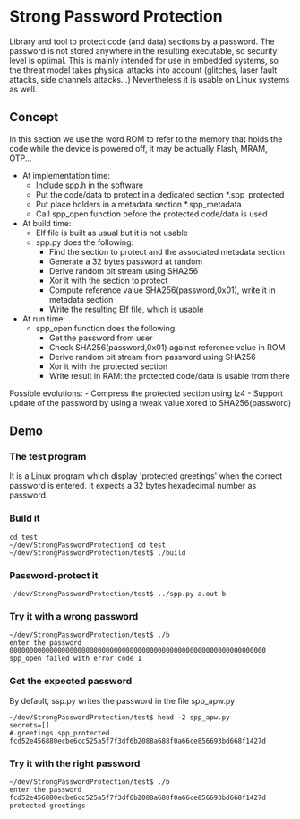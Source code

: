 # Strong Password Protection

Library and tool to protect code (and data) sections by a password. The password is not stored anywhere in the resulting executable, so security level is optimal.
This is mainly intended for use in embedded systems, so the threat model takes physical attacks into account (glitches, laser fault attacks, side channels attacks...)
Nevertheless it is usable on Linux systems as well.

## Concept
In this section we use the word ROM to refer to the memory that holds the code while the device is powered off, it may be actually Flash, MRAM, OTP...
- At implementation time:
    - Include spp.h in the software
    - Put the code/data to protect in a dedicated section \*.spp_protected
    - Put place holders in a metadata section \*.spp_metadata
    - Call spp_open function before the protected code/data is used
- At build time:
    - Elf file is built as usual but it is not usable
    - spp.py does the following:
        - Find the section to protect and the associated metadata section
        - Generate a 32 bytes password at random
        - Derive random bit stream using SHA256
        - Xor it with the section to protect
        - Compute reference value SHA256(password,0x01), write it in metadata section
        - Write the resulting Elf file, which is usable
- At run time:
    - spp_open function does the following:
        - Get the password from user
        - Check SHA256(password,0x01) against reference value in ROM
        - Derive random bit stream from password using SHA256
        - Xor it with the protected section
        - Write result in RAM: the protected code/data is usable from there

Possible evolutions:
    - Compress the protected section using lz4
    - Support update of the password by using a tweak value xored to SHA256(password)

## Demo

### The test program
It is a Linux program which display 'protected greetings' when the correct password is entered.
It expects a 32 bytes hexadecimal number as password.

### Build it

    cd test
    ~/dev/StrongPasswordProtection$ cd test
    ~/dev/StrongPasswordProtection/test$ ./build

### Password-protect it

    ~/dev/StrongPasswordProtection/test$ ../spp.py a.out b

### Try it with a wrong password

    ~/dev/StrongPasswordProtection/test$ ./b
    enter the password
    0000000000000000000000000000000000000000000000000000000000000000
    spp_open failed with error code 1

### Get the expected password
By default, ssp.py writes the password in the file spp_apw.py

    ~/dev/StrongPasswordProtection/test$ head -2 spp_apw.py
    secrets=[]
    #.greetings.spp_protected fcd52e456880ecbe6cc525a5f7f3df6b2088a688f0a66ce856693bd668f1427d

### Try it with the right password

    ~/dev/StrongPasswordProtection/test$ ./b
    enter the password
    fcd52e456880ecbe6cc525a5f7f3df6b2088a688f0a66ce856693bd668f1427d
    protected greetings
